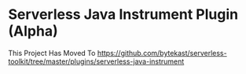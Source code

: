 # Serverless Java Instrument Plugin (Alpha)

This Project Has Moved To https://github.com/bytekast/serverless-toolkit/tree/master/plugins/serverless-java-instrument
